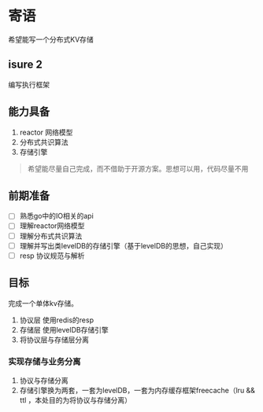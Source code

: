 # 寄语
希望能写一个分布式KV存储

## isure 2 
编写执行框架

## 能力具备
1. reactor 网络模型
2. 分布式共识算法
3. 存储引擎

> 希望能尽量自己完成，而不借助于开源方案。思想可以用，代码尽量不用

## 前期准备
- [ ] 熟悉go中的IO相关的api
- [ ] 理解reactor网络模型
- [ ] 理解分布式共识算法
- [ ] 理解并写出类levelDB的存储引擎（基于levelDB的思想，自己实现）
- [ ] resp 协议规范与解析

## 目标
完成一个单体kv存储。
1. 协议层 使用redis的resp
2. 存储层 使用levelDB存储引擎
3. 将协议层与存储层分离

### 实现存储与业务分离
1. 协议与存储分离
2. 存储引擎换为两套，一套为levelDB，一套为内存缓存框架freecache（lru && ttl ，本处目的为将协议与存储分离）
